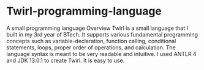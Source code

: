 # Twirl-programming-language
A small programming language
Overview
Twirl is a small language that I built in my 3rd year of BTech. It supports various fundamental programming concepts such as variable-declaration, function calling, conditional statements, loops, proper order of operations, and calculation. The language syntax is meant to be very readable and intuitive. I used ANTLR 4 and JDK 13.0.1 to create Twirl. It is easy to use.
